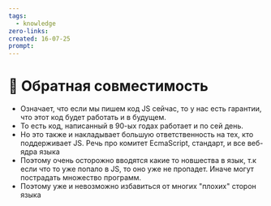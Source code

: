 ```yaml
---
tags:
  - knowledge
zero-links: 
created: 16-07-25
prompt: 
---
```

# 📑 Обратная совместимость
- Означает, что если мы пишем код JS сейчас, то у нас есть гарантии, что этот код будет работать и в будущем. 
- То есть код, написанный в 90-ых годах работает и по сей день. 
- Но это также и накладывает большую ответственность на тех, кто поддерживает JS. Речь про комитет EcmaScript, стандарт, и все веб-ядра языка
- Поэтому очень осторожно вводятся какие то новшества в язык, т.к если что то уже попало в JS, то оно уже не пропадет. Иначе могут пострадать множество программ. 
- Поэтому уже и невозможно избавиться от многих "плохих" сторон языка
